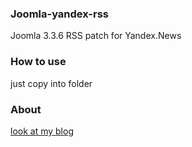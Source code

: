 ### Joomla-yandex-rss
Joomla 3.3.6 RSS рatch for Yandex.News

### How to use 
just copy into folder

### About
[look at my blog](https://inoyakaigor.ru/blog/78)
